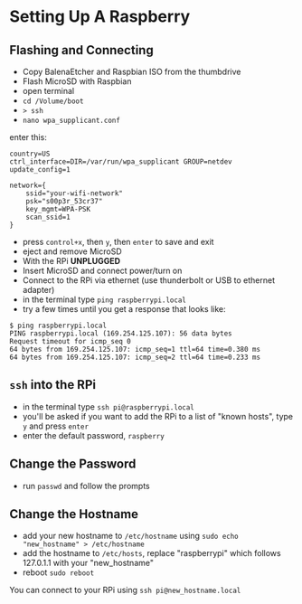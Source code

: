 # Setting Up A Raspberry

## Flashing and Connecting

* Copy BalenaEtcher and Raspbian ISO from the thumbdrive
* Flash MicroSD with Raspbian
* open terminal
* `cd /Volume/boot`
* `> ssh`
* `nano wpa_supplicant.conf`

enter this:

```
country=US
ctrl_interface=DIR=/var/run/wpa_supplicant GROUP=netdev
update_config=1

network={
	ssid="your-wifi-network"
	psk="s00p3r_53cr37"
	key_mgmt=WPA-PSK
	scan_ssid=1
}
```

* press `control+x`, then `y`, then `enter` to save and exit
* eject and remove MicroSD
* With the RPi **UNPLUGGED**
* Insert MicroSD and connect power/turn on
* Connect to the RPi via ethernet (use thunderbolt or USB to ethernet adapter)
* in the terminal type `ping raspberrypi.local`
* try a few times until you get a response that looks like:

```
$ ping raspberrypi.local
PING raspberrypi.local (169.254.125.107): 56 data bytes
Request timeout for icmp_seq 0
64 bytes from 169.254.125.107: icmp_seq=1 ttl=64 time=0.380 ms
64 bytes from 169.254.125.107: icmp_seq=2 ttl=64 time=0.233 ms
```

## `ssh` into the RPi

* in the terminal type `ssh pi@raspberrypi.local`
* you'll be asked if you want to add the RPi to a list of "known hosts", type `y` and press `enter`
* enter the default password, `raspberry`

## Change the Password

* run `passwd` and follow the prompts

## Change the Hostname

* add your new hostname to `/etc/hostname` using `sudo echo "new_hostname" > /etc/hostname`
* add the hostname to `/etc/hosts`, replace "raspberrypi" which follows 127.0.1.1 with your "new_hostname"
* reboot `sudo reboot`

You can connect to your RPi using `ssh pi@new_hostname.local`